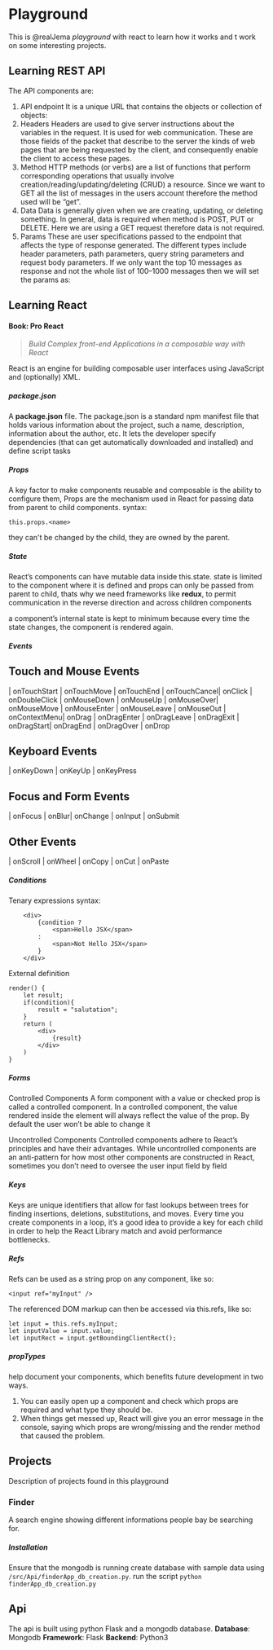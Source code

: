 # Playground

This is @realJema *playground* with react to learn how it works and t work on some interesting projects. 

## Learning REST API
The API components are:  
1. API endpoint
It is a unique URL that contains the objects or collection of objects:
2. Headers
Headers are used to give server instructions about the variables in the request. It is used for web communication. These are those fields of the packet that describe to the server the kinds of web pages that are being requested by the client, and consequently enable the client to access these pages.
3. Method
HTTP methods (or verbs) are a list of functions that perform corresponding operations that usually involve creation/reading/updating/deleting (CRUD) a resource.
Since we want to GET all the list of messages in the users account therefore the method used will be “get”.
4. Data
Data is generally given when we are creating, updating, or deleting something. In general, data is required when method is POST, PUT or DELETE. Here we are using a GET request therefore data is not required.
5. Params
These are user specifications passed to the endpoint that affects the type of response generated. The different types include header parameters, path parameters, query string parameters and request body parameters. If we only want the top 10 messages as response and not the whole list of 100–1000 messages then we will set the params as:

## Learning React 
#### Book: Pro React 
> *Build Complex front-end Applications in a composable way with React*

React is an engine for building composable user interfaces using JavaScript and (optionally) XML.


##### package.json
A **package.json** file. The package.json is a standard npm manifest file
that holds various information about the project, such a name, description,
information about the author, etc. It lets the developer specify dependencies
(that can get automatically downloaded and installed) and define script tasks

##### Props
A key factor to make components reusable and composable is the ability to configure them, Props are the mechanism used in React for passing data from parent to child components.
syntax:   
```
this.props.<name>
```

they can't be changed by the child, they are owned by the parent. 

##### State
React’s components can have mutable data inside this.state.
state is limited to the component where it is defined and props can only be passed from parent to child, thats why we need frameworks like **redux**, to permit communication in the reverse direction and across children components 

 a component’s internal state is kept to minimum because every time the state changes, the
component is rendered again.

##### Events 
Touch and Mouse Events
----------------------------------------------------------

| onTouchStart | onTouchMove | onTouchEnd | onTouchCancel| onClick | onDoubleClick | onMouseDown | onMouseUp | onMouseOver| onMouseMove | onMouseEnter | onMouseLeave | onMouseOut | onContextMenu| onDrag | onDragEnter | onDragLeave | onDragExit | onDragStart| onDragEnd | onDragOver | onDrop

Keyboard Events
-------------------------------------------------------------

| onKeyDown | onKeyUp | onKeyPress

Focus and Form Events
-------------------------------------------------------------

| onFocus | onBlur| onChange | onInput | onSubmit

Other Events
----------------------------------------------------------

| onScroll | onWheel | onCopy | onCut | onPaste

##### Conditions 
Tenary expressions 
syntax: 
```
    <div>
        {condition ?
            <span>Hello JSX</span>
        : 
            <span>Not Hello JSX</span>
        }
    </div>
```
External definition 
```
render() {
    let result;
    if(condition){
        result = "salutation";
    }
    return (
        <div>
            {result}
        </div>
    )
}
```

##### Forms 
Controlled Components 
A form component with a value or checked prop is called a controlled component. In a controlled component, the value rendered inside the element will always reflect the value of the prop. By default the user won’t be able to change it

Uncontrolled Components
Controlled components adhere to React’s principles and have their advantages. While uncontrolled components are an anti-pattern for how most other components are constructed in React, sometimes you don’t need to oversee the user input field by field

##### Keys
 Keys are unique identifiers that allow for fast lookups
between trees for finding insertions, deletions, substitutions, and moves. Every time you create components
in a loop, it’s a good idea to provide a key for each child in order to help the React Library match and avoid
performance bottlenecks.

##### Refs 
Refs can be used as a string prop on any component, like so:
```
<input ref="myInput" />
```
The referenced DOM markup can then be accessed via this.refs, like so:
```
let input = this.refs.myInput;
let inputValue = input.value;
let inputRect = input.getBoundingClientRect();
```
##### propTypes 
help document your components, which benefits future development in two ways.
1. You can easily open up a component and check which props are required and what type they should be.
2. When things get messed up, React will give you an error message in the console, saying which props are wrong/missing and the render method that caused the problem.


## Projects 
Description of projects found in this playground 


### Finder 
A search engine showing different informations people bay be searching for. 

##### Installation 
Ensure that the mongodb is running 
create database with sample data using `/src/Api/finderApp_db_creation.py`. 
run the script 
`python finderApp_db_creation.py`

## Api
The api is built using python Flask and a mongodb database. 
**Database**: Mongodb 
**Framework**: Flask 
**Backend**: Python3

